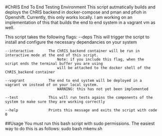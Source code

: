 #ChRIS End To End Testing Environment
This script autmatically builds and deploys the ChRIS backend in docker-compose and pman and pfioh in Openshift. Currently,
this only works locally. I am working on an implementation of this that builds the end to end system in a vagrant vm as well.

This script takes the following flags:
    --deps              This will trigger the script to install and configure the necessary dependancies on your system

    --interactive       The ChRIS_backend container will be run in interactive mode at the end of this script.
                            Note: if you include this flag, when the script ends the terminal buffer you are using
                            will be attached to the docker shell of the ChRIS_backend container
    
    --vagrant           The end to end system will be deployed in a vagrant vm instead of on your local system.
                            WARNING: this has not yet been implemented

    --test              This will run tests agains the components of the system to make sure they are working correctly

    --help              Prints this message and exits the script with code 0

##Usage
You must run this bash script with sudo permissions. The easiest way to do this is as follows:
    sudo bash mkenv.sh